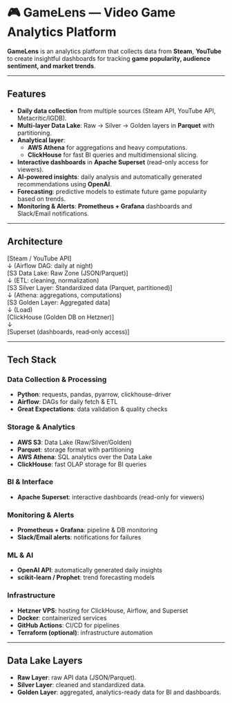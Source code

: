 # 🎮 GameLens — Video Game Analytics Platform

**GameLens** is an analytics platform that collects data from **Steam**, **YouTube** to create insightful dashboards for tracking **game popularity, audience sentiment, and market trends**.  

---

## Features
- **Daily data collection** from multiple sources (Steam API, YouTube API, Metacritic/IGDB).
- **Multi-layer Data Lake**: Raw → Silver → Golden layers in **Parquet** with partitioning.
- **Analytical layer**:
  - **AWS Athena** for aggregations and heavy computations.
  - **ClickHouse** for fast BI queries and multidimensional slicing.
- **Interactive dashboards** in **Apache Superset** (read-only access for viewers).
- **AI-powered insights**: daily analysis and automatically generated recommendations using **OpenAI**.
- **Forecasting**: predictive models to estimate future game popularity based on trends.
- **Monitoring & Alerts**: **Prometheus + Grafana** dashboards and Slack/Email notifications.

---

## Architecture

[Steam / YouTube API]  <br>
↓ (Airflow DAG: daily at night)  <br>
[S3 Data Lake: Raw Zone (JSON/Parquet)]  <br>
↓ (ETL: cleaning, normalization)  <br>
[S3 Silver Layer: Standardized data (Parquet, partitioned)]  <br>
↓ (Athena: aggregations, computations)  <br>
[S3 Golden Layer: Aggregated data]  <br>
↓ (Load)  <br>
[ClickHouse (Golden DB on Hetzner)]  <br>
↓  <br>
[Superset (dashboards, read‑only access)]

---

## Tech Stack

### **Data Collection & Processing**
- **Python**: requests, pandas, pyarrow, clickhouse-driver
- **Airflow**: DAGs for daily fetch & ETL
- **Great Expectations**: data validation & quality checks

### **Storage & Analytics**
- **AWS S3**: Data Lake (Raw/Silver/Golden)
- **Parquet**: storage format with partitioning
- **AWS Athena**: SQL analytics over the Data Lake
- **ClickHouse**: fast OLAP storage for BI queries

### **BI & Interface**
- **Apache Superset**: interactive dashboards (read-only for viewers)

### **Monitoring & Alerts**
- **Prometheus + Grafana**: pipeline & DB monitoring
- **Slack/Email alerts**: notifications for failures

### **ML & AI**
- **OpenAI API**: automatically generated daily insights
- **scikit-learn / Prophet**: trend forecasting models

### **Infrastructure**
- **Hetzner VPS**: hosting for ClickHouse, Airflow, and Superset
- **Docker**: containerized services
- **GitHub Actions**: CI/CD for pipelines
- **Terraform (optional)**: infrastructure automation

---

## Data Lake Layers
- **Raw Layer**: raw API data (JSON/Parquet).
- **Silver Layer**: cleaned and standardized data.
- **Golden Layer**: aggregated, analytics-ready data for BI and dashboards.
